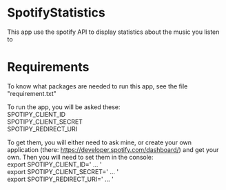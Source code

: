 # SpotifyStatistics
This app use the spotify API to display statistics about the music you listen to

# Requirements
To know what packages are needed to run this app, see the file "requirement.txt"

To run the app, you will be asked these:  
    SPOTIPY_CLIENT_ID  
    SPOTIPY_CLIENT_SECRET  
    SPOTIPY_REDIRECT_URI 
      
To get them, you will either need to ask mine, or create your own application (there: https://developer.spotify.com/dashboard/) and get your own.
Then you will need to set them in the console:  
    export SPOTIPY_CLIENT_ID=' ... '  
    export SPOTIPY_CLIENT_SECRET=' ... '  
    export SPOTIPY_REDIRECT_URI=' ... '  

